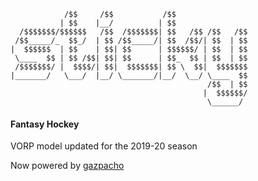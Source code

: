 ```
            /$$     /$$           /$$                
           | $$    |__/          | $$                
  /$$$$$$$/$$$$$$   /$$  /$$$$$$$| $$   /$$ /$$   /$$
 /$$_____/_  $$_/  | $$ /$$_____/| $$  /$$/| $$  | $$
|  $$$$$$  | $$    | $$| $$      | $$$$$$/ | $$  | $$
 \____  $$ | $$ /$$| $$| $$      | $$_  $$ | $$  | $$
 /$$$$$$$/ |  $$$$/| $$|  $$$$$$$| $$ \  $$|  $$$$$$$
|_______/   \___/  |__/ \_______/|__/  \__/ \____  $$
                                            /$$  | $$
                                           |  $$$$$$/
                                            \______/
```

#### Fantasy Hockey

VORP model updated for the 2019-20 season

Now powered by [gazpacho](https://github.com/maxhumber/gazpacho)

